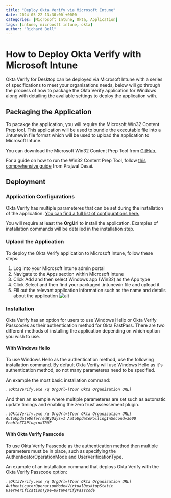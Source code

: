 ```yaml
---
title: "Deploy Okta Verify via Microsoft Intune"
date: 2024-05-22 13:30:00 +0000
categories: [Microsoft Intune, Okta, Application]
tags: [intune, microosft intune, okta]
author: "Richard Bell"
---
```


# How to Deploy Okta Verify with Microsoft Intune
Okta Verify for Desktop can be deployed via Microsoft Intune with a series of specifications to meet your organisations needs, below will go through the process of how to package the Okta Verify application for Windows along with detailing the avaliable settings to deploy the application with.

## Packaging the Application
To pacakge the application, you will require the Microsoft Win32 Content Prep tool. This application will be used to bundle the executable file into a .intunewin file format which will be used to upload the application to Microsoft Intune.

You can download the Microsoft Win32 Content Prep Tool from [GitHub.](https://github.com/Microsoft/Microsoft-Win32-Content-Prep-Tool)

For a guide on how to run the Win32 Content Prep Tool, follow [this comprehensive guide](https://www.prajwaldesai.com/deploy-win32-apps-with-intune/) from Prajwal Desai.

## Deployment
### Application Configurations
Okta Verify has multiple parameteres that can be set during the installation of the application. [You can find a full list of configurations here.](https://help.okta.com/oie/en-us/content/topics/identity-engine/devices/managed-app-configs-win.htm)

You will require at least the **OrgUrl** to install the application. Examples of installation commands will be detailed in the installation step.

### Uplaod the Application
To deploy the Okta Verify application to Microsoft Intune, follow these steps:
1. Log into your Microsoft Intune admin portal
2. Navigate to the Apps section within Microsoft Intune
3. Click Add and then select Windows app (Win32) as the App type
4. Click Select and then find your packaged .intunewin file and upload it
5. Fill out the relevant application information such as the name and details about the application
![alt](https://)

### Installation
Okta Verify has an option for users to use Windows Hello or Okta Verify Passcodes as their authentication method for Okta FastPass. There are two different methods of installing the application depending on which option you wish to use.

#### With Windows Hello
To use Windows Hello as the authentication method, use the following installation command. By default Okta Verify will use Windows Hello as it's authentication method, so not many parameteres need to be specified.

An example the most basic installation command:

*`.\OktaVerify.exe /q OrgUrl=[Your Okta Organization URL]`*

And then an example where multiple parameteres are set such as automatic update timings and enabling the zero trust assessement plugin.

*`.\OktaVerify.exe /q OrgUrl=[Your Okta Organization URL] AutoUpdateDeferredByDays=1 AutoUpdatePollingInSecond=3600 EnableZTAPlugin=TRUE`*

#### With Okta Verify Passcode
To use Okta Verify Passcode as the authentication method then multiple parameters must be in place, such as specifying the AuthenticatorOperationMode and UserVerificationType.

An example of an installation command that deploys Okta Verify with the Okta Verify Passcode option:

*`.\OktaVerify.exe /q OrgUrl=[Your Okta Organization URL] AuthenticatorOperationMode=VirtualDesktopStatic UserVerificationType=OktaVerifyPasscode`*